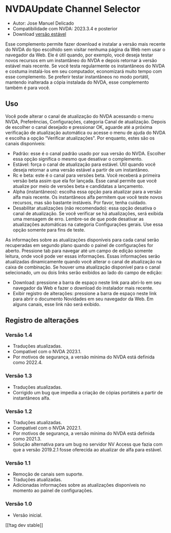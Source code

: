 # NVDAUpdate Channel Selector #

* Autor: Jose Manuel Delicado
* Compatibilidade com NVDA: 2023.3.4 e posterior
* Download [versão estável][1]

Esse complemento permite fazer download e instalar a versão mais recente do
NVDA do tipo escolhido sem visitar nenhuma página da Web nem usar o
navegador da Web. Ele é útil quando, por exemplo, você deseja testar novos
recursos em um instantâneo do NVDA e depois retornar à versão estável mais
recente. Se você testa regularmente os instantâneos do NVDA e costuma
instalá-los em seu computador, economizará muito tempo com esse
complemento. Se preferir testar instantâneos no modo portátil, mantendo
inalterada a cópia instalada do NVDA, esse complemento também é para você.

## Uso

Você pode alterar o canal de atualização do NVDA acessando o menu NVDA,
Preferências, Configurações, categoria Canal de atualização. Depois de
escolher o canal desejado e pressionar OK, aguarde até a próxima verificação
de atualização automática ou acesse o menu de ajuda do NVDA e escolha a
opção “Verificar atualizações". Por enquanto, estes são os canais
disponíveis:

* Padrão: esse é o canal padrão usado por sua versão do NVDA. Escolher essa
  opção significa o mesmo que desativar o complemento.
* Estável: força o canal de atualização para estável. Útil quando você
  deseja retornar a uma versão estável a partir de um instantâneo.
* Rc e beta: este é o canal para versões beta. Você receberá a primeira
  versão beta assim que ela for lançada. Esse canal permite que você
  atualize por meio de versões beta e candidatas a lançamento.
* Alpha (instantâneos): escolha essa opção para atualizar para a versão alfa
  mais recente. Os instantâneos alfa permitem que você teste novos recursos,
  mas são bastante instáveis. Por favor, tenha cuidado.
* Desabilitar atualizações (não recomendado): essa opção desativa o canal de
  atualização. Se você verificar se há atualizações, será exibida uma
  mensagem de erro. Lembre-se de que pode desativar as atualizações
  automáticas na categoria Configurações gerais. Use essa opção somente para
  fins de teste.

As informações sobre as atualizações disponíveis para cada canal serão
recuperadas em segundo plano quando o painel de configurações for
aberto. Pressione tab para navegar até um campo de edição somente leitura,
onde você pode ver essas informações. Essas informações serão atualizadas
dinamicamente quando você alterar o canal de atualização na caixa de
combinação. Se houver uma atualização disponível para o canal selecionado,
um ou dois links serão exibidos ao lado do campo de edição:

* Download: pressione a barra de espaço neste link para abri-lo em seu
  navegador da Web e fazer o download do instalador mais recente.
* Exibir registro de alterações: pressione a barra de espaço neste link para
  abrir o documento Novidades em seu navegador da Web. Em alguns canais,
  esse link não será exibido.

## Registro de alterações

### Versão 1.4

* Traduções atualizadas.
* Compatível com o NVDA 2023.1.
* Por motivos de segurança, a versão mínima do NVDA está definida como
  2022.4.

### Versão 1.3

* Traduções atualizadas.
* Corrigido um bug que impedia a criação de cópias portáteis a partir de
  instantâneos alfa.

### Versão 1.2

* Traduções atualizadas.
* Compatível com o NVDA 2022.1.
* Por motivos de segurança, a versão mínima do NVDA está definida como
  2021.3.
* Solução alternativa para um bug no servidor NV Access que fazia com que a
  versão 2019.2.1 fosse oferecida ao atualizar de alfa para estável.

### Versão 1.1

* Remoção de canais sem suporte.
* Traduções atualizadas.
* Adicionadas informações sobre as atualizações disponíveis no momento ao
  painel de configurações.

### Versão 1.0

* Versão inicial.

[[!tag dev stable]]

[1]: https://www.nvaccess.org/addonStore/legacy?file=updateChannel
